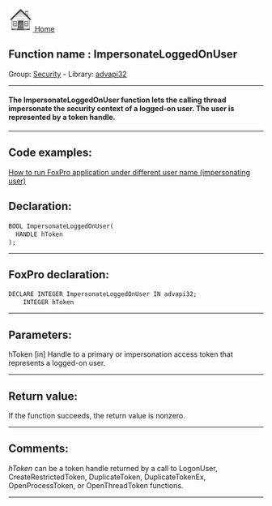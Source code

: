 [<img src="../../images/home.png"> Home ](https://github.com/VFPX/Win32API)  

## Function name : ImpersonateLoggedOnUser
Group: [Security](../../functions_group.md#Security)  -  Library: [advapi32](../../libraries.md#advapi32)  
***  


#### The ImpersonateLoggedOnUser function lets the calling thread impersonate the security context of a logged-on user. The user is represented by a token handle.
***  


## Code examples:
[How to run FoxPro application under different user name (impersonating user)](../../samples/sample_470.md)  

## Declaration:
```foxpro  
BOOL ImpersonateLoggedOnUser(
  HANDLE hToken
);  
```  
***  


## FoxPro declaration:
```foxpro  
DECLARE INTEGER ImpersonateLoggedOnUser IN advapi32;
	INTEGER hToken  
```  
***  


## Parameters:
hToken 
[in] Handle to a primary or impersonation access token that represents a logged-on user.  
***  


## Return value:
If the function succeeds, the return value is nonzero.  
***  


## Comments:
<Em>hToken</Em> can be a token handle returned by a call to LogonUser, CreateRestrictedToken, DuplicateToken, DuplicateTokenEx, OpenProcessToken, or OpenThreadToken functions.  
  
***  


